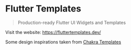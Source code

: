 # Flutter Templates️

> Production-ready Flutter UI Widgets and Templates

Visit the website: https://fluttertemplates.dev/

Some design inspirations taken from [Chakra Templates](https://github.com/hauptrolle/chakra-templates)
